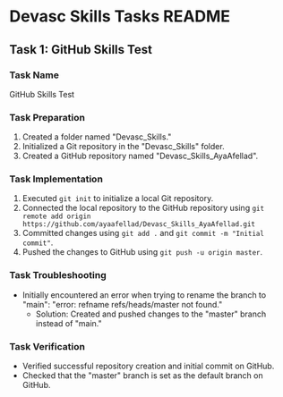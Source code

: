 # Devasc Skills Tasks README

## Task 1: GitHub Skills Test

### Task Name
GitHub Skills Test

### Task Preparation
1. Created a folder named "Devasc_Skills."
2. Initialized a Git repository in the "Devasc_Skills" folder.
3. Created a GitHub repository named "Devasc_Skills_AyaAfellad".

### Task Implementation
1. Executed `git init` to initialize a local Git repository.
2. Connected the local repository to the GitHub repository using `git remote add origin https://github.com/ayaafellad/Devasc_Skills_AyaAfellad.git`
3. Committed changes using `git add .` and `git commit -m "Initial commit"`.
4. Pushed the changes to GitHub using `git push -u origin master`.

### Task Troubleshooting
- Initially encountered an error when trying to rename the branch to "main": "error: refname refs/heads/master not found."
  - Solution: Created and pushed changes to the "master" branch instead of "main."

### Task Verification
- Verified successful repository creation and initial commit on GitHub.
- Checked that the "master" branch is set as the default branch on GitHub.

